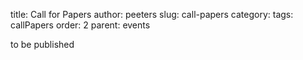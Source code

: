 title: Call for Papers
author: peeters
slug: call-papers
category:
tags: callPapers
order: 2
parent: events

to be published
